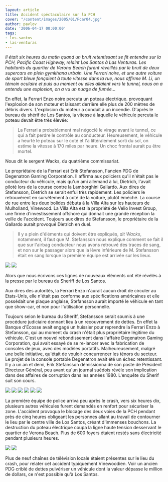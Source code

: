 ```yaml
---
layout: article
title: Accident spéctaculaire sur la PCH
cover: "/content/images/2005/01/Fcar04.jpg"
author: pavlov
date: '2006-04-17 00:00:00'
tags:
- los-santos
- las-venturas
---
```


_Il était six heures du matin quand un bruit retentissant se fit entendre sur la PCH, Pacific Coast Highway, relaint Los Santos à Las Venturas. Les habitants du quartier de Verona Beach furent réveillés par le bruit de deux supercars en plein gymkhana urbain. Une Ferrari noire, et une autre voiture de sport bleue fonçaient à toute vitesse dans la rue, nous affirme M. Li, un témoin oculaire et puis au moment ou elles allaient vers le tunnel, nous on a entendu une explosion, on a vu un nuage de fumée..._

En effet, la Ferrari Enzo noire percuta un poteau électrique. provoquant l'explosion de son moteur et laissant derrière elle plus de 200 mètres de débris divers. L'explosion du moteur a conduit à un incendie. D'après le bureau du shérif de Los Santos, la vitesse à laquelle le véhicule percuta le poteau devait être très élevée:

> La Ferrari a probablement mal négocié le virage avant le tunnel, ce qui a fait perdre le contrôle au conducteur. Heureusement, le véhicule a heurté le poteau sur le coté et l'a littéralement sorti du sol, on estime la vitesse à 170 miles par heure. Un choc frontal aurait pu être mortel.

Nous dit le sergent Wacks, du quatrième commissariat.

Le&nbsp;propriétaire de la Ferrari est Erik Stefansson, l'ancien PDG de Degenatron Gaming Corporation. Il affirma aux policiers qu'il n'était pas le conducteur du véhicule, mais qu'un ami allemand à lui, Dietrich, l'avait piloté lors de la course contre la Lamborghini Gallardo. Aux dires de Stefansson, Dietrich se serait enfui très rapidement. Les policiers&nbsp;le retrouvèrent&nbsp;en survêtement à coté de la voiture, plutôt éméché. La course de rue entre les deux bolides&nbsp;débuta à la Villa Alta sur les hauteurs de Mulholland, Vinewood. La Villa Alta est la propriété de Velio Invest Group, une firme d'investissement offshore qui donnait une grande réception la veille de l'accident. Toujours aux dires de Stefansson, le propriétaire de la Gallardo aurait provoqué Dietrich en duel.

> Il y a plein d'éléments qui doivent être expliqués, _dit Wacks_, notamment, il faut que M. Stefansson nous explique comment se fait il que sur l'airbag conducteur nous avons retrouvé des traces de sang, et non sur le passager alors que la lèvre inférieure de M. Stefansson était en sang lorsque la première équipe est arrivée sur les lieux.

![](/content/images/2005/01/Fcar02.jpg)
![](/content/images/2005/01/Fcar01.jpg)

Alors que nous écrivons ces lignes de nouveaux éléments ont été révélés à la presse par le bureau du Sheriff de Los Santos.

Aux dires des autorités, la Ferrari Enzo n'aurait aucun droit de circuler au Etats-Unis, elle n'était pas conforme aux spécifications américaines et elle possédait une plaque anglaise, Stefansson aurait importé le véhicule en tant que show-car, et non pour l'utilisation personnelle.

Toujours selon le bureau du Sheriff, Stefansson serait soumis à une procédure judiciaire donnant lieu à un recouvrement de dettes. En effet la Banque d'Ecosse avait engagé un huissier pour reprendre la Ferrari Enzo à Stefansson, qui au moment du crash n'était plus propriétaire légitime du véhicule. C'est un nouvel rebondissement dans l'affaire Degenatron Gaming Corporation, qui avait essayé de se re-lancer avec la fabrication de consoles de jeux, avec des modèles portatifs. Malheureusement, malgré une belle initiative, qu'était de vouloir concurrencer les ténors du secteur. Le projet de la console portable Degenatron avait été un échec retentissant. Il y a un an et demi, Erik Stefansson démissionna de son poste de Président Directeur Général, peu avant qu'un journal suédois révèle son implication dans des affaires de corruption dans les années 1980. L'enquête du Sherif suit son cours.

![](/content/images/2005/01/Fcar03.jpg)
![](/content/images/2005/01/Fcar04.jpg)
![](/content/images/2005/01/Fcar05.jpg)
![](/content/images/2005/01/Fcar06.jpg)
![](/content/images/2005/01/Fcar07.jpg)
![](/content/images/2005/01/Fcar08.jpg)

La première équipe de police arriva peu après le crash, vers six heures dix, plusieurs autres véhicules furent demandés en renfort pour sécuriser la zone. L'accident provoqua le blocage des deux voies de la PCH pendant près de cinq heures obligeant les personnes allant au travail de contourner le lieu par le centre ville de Los Santos, créant d'immenses bouchons. La destruction du poteau électrique coupa la ligne haute tension desservant le quartier de Verona Beach. Plus de 600 foyers étaient restés sans électricité pendant plusieurs heures.

![](/content/images/2005/01/Fcar09.jpg)
![](/content/images/2005/01/Fcar10.jpg)

Plus de neuf chaînes de télévision locale étaient présentes sur le lieu du crash, pour relater cet accident typiquement Vinewoodien. Voir un ancien PDG criblé de dettes pulvériser un véhicule dont la valeur dépasse le million de dollars, ce n'est possible qu'à Los Santos.

<!--kg-card-end: markdown-->
